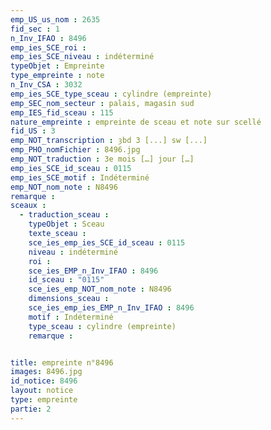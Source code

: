 ```yaml
---
emp_US_us_nom : 2635
fid_sec : 1
n_Inv_IFAO : 8496
emp_ies_SCE_roi : 
emp_ies_SCE_niveau : indéterminé
typeObjet : Empreinte
type_empreinte : note
n_Inv_CSA : 3032
emp_ies_SCE_type_sceau : cylindre (empreinte)
emp_SEC_nom_secteur : palais, magasin sud
emp_IES_fid_sceau : 115
nature_empreinte : empreinte de sceau et note sur scellé 
fid_US : 3
emp_NOT_transcription : ȝbd 3 [...] sw [...]
emp_PHO_nomFichier : 8496.jpg
emp_NOT_traduction : 3e mois […] jour […]
emp_ies_SCE_id_sceau : 0115
emp_ies_SCE_motif : Indéterminé
emp_NOT_nom_note : N8496
remarque : 
sceaux :
  - traduction_sceau : 
    typeObjet : Sceau
    texte_sceau : 
    sce_ies_emp_ies_SCE_id_sceau : 0115
    niveau : indéterminé
    roi : 
    sce_ies_EMP_n_Inv_IFAO : 8496
    id_sceau : "0115"
    sce_ies_emp_NOT_nom_note : N8496
    dimensions_sceau : 
    sce_ies_emp_ies_EMP_n_Inv_IFAO : 8496
    motif : Indéterminé
    type_sceau : cylindre (empreinte)
    remarque : 


title: empreinte n°8496
images: 8496.jpg
id_notice: 8496
layout: notice
type: empreinte
partie: 2
---
```

